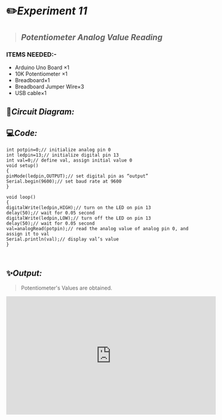 # ✏️***Experiment 11***

> ## ***Potentiometer Analog Value Reading***

### __ITEMS NEEDED:-__

* Arduino Uno Board ×1
* 10K Potentiometer ×1
* Breadboard×1
* Breadboard Jumper Wire×3
* USB cable×1



## 🔌***Circuit Diagram:***



## 💻***Code:***

 ```
int potpin=0;// initialize analog pin 0 
int ledpin=13;// initialize digital pin 13 
int val=0;// define val, assign initial value 0 
void setup()
{ 
pinMode(ledpin,OUTPUT);// set digital pin as “output” 
Serial.begin(9600);// set baud rate at 9600
} 

void loop() 
{ 
digitalWrite(ledpin,HIGH);// turn on the LED on pin 13 
delay(50);// wait for 0.05 second 
digitalWrite(ledpin,LOW);// turn off the LED on pin 13 
delay(50);// wait for 0.05 second 
val=analogRead(potpin);// read the analog value of analog pin 0, and assign it to val 
Serial.println(val);// display val’s value
}



```

## ✨**_Output:_**

>  Potentiometer's Values are obtained.   

<iframe width="560" height="315" src="https://youtube.com/embed/lHR-o3JnTGw" title="YouTube video player" frameborder="0" allow="accelerometer; autoplay; clipboard-write; encrypted-media; gyroscope; picture-in-picture" allowfullscreen></iframe>
